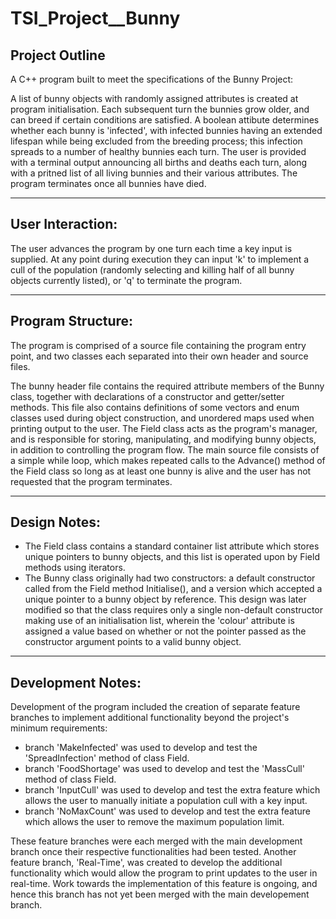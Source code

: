 # TSI_Project__Bunny
  
Project Outline 
---------------  
A C++ program built to meet the specifications of the Bunny Project:  
  
A list of bunny objects with randomly assigned attributes is created at program initialisation. Each subsequent turn the bunnies grow older, and can breed if certain conditions are satisfied. A boolean attibute determines whether each bunny is 'infected', with infected bunnies having an extended lifespan while being excluded from the breeding process; this infection spreads to a number of healthy bunnies each turn. The user is provided with a terminal output announcing all births and deaths each turn, along with a pritned list of all living bunnies and their various attributes. The program terminates once all bunnies have died.    
  
--------------------------------------------------------------------  
  
User Interaction:  
-----------------  
The user advances the program by one turn each time a key input is supplied. At any point during execution they can input 'k' to implement a cull of the population (randomly selecting and killing half of all bunny objects currently listed), or 'q' to terminate the program.  
  
--------------------------------------------------------------------  
  
Program Structure:  
------------------  
The program is comprised of a source file containing the program entry point, and two classes each separated into their own header and source files. 
  
The bunny header file contains the required attribute members of the Bunny class, together with declarations of a constructor and getter/setter methods. This file also contains definitions of some vectors and enum classes used during object construction, and unordered maps used when printing output to the user. The Field class acts as the program's manager, and is responsible for storing, manipulating, and modifying bunny objects, in addition to controlling the program flow. The main source file consists of a simple while loop, which makes repeated calls to the Advance() method of the Field class so long as at least one bunny is alive and the user has not requested that the program terminates.  
  
--------------------------------------------------------------------  
  
Design Notes:  
-------------  
- The Field class contains a standard container list attribute which stores unique pointers to bunny objects, and this list is operated upon by Field methods using iterators.  
- The Bunny class originally had two constructors: a default constructor called from the Field method Initialise(), and a version which accepted a unique pointer to a bunny object by reference. This design was later modified so that the class requires only a single non-default constructor making use of an initialisation list, wherein the 'colour' attribute is assigned a value based on whether or not the pointer passed as the constructor argument points to a valid bunny object.  
  
--------------------------------------------------------------------  
  
Development Notes:  
------------------  
Development of the program included the creation of separate feature branches to implement additional functionality beyond the project's minimum requirements:  
  
- branch 'MakeInfected' was used to develop and test the 'SpreadInfection' method of class Field.  
- branch 'FoodShortage' was used to develop and test the 'MassCull' method of class Field.  
- branch 'InputCull' was used to develop and test the extra feature which allows the user to manually initiate a population cull with a key input.  
- branch 'NoMaxCount' was used to develop and test the extra feature which allows the user to remove the maximum population limit.  
  
These feature branches were each merged with the main development branch once their respective functionalities had been tested. Another feature branch, 'Real-Time', was created to develop the additional functionality which would allow the program to print updates to the user in real-time. Work towards the implementation of this feature is ongoing, and hence this branch has not yet been merged with the main developement branch.
